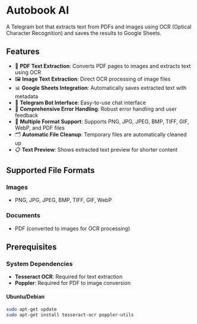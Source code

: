 # Autobook AI

A Telegram bot that extracts text from PDFs and images using OCR (Optical Character Recognition) and saves the results to Google Sheets.

## Features

- 📄 **PDF Text Extraction**: Converts PDF pages to images and extracts text using OCR
- 🖼️ **Image Text Extraction**: Direct OCR processing of image files
- 📊 **Google Sheets Integration**: Automatically saves extracted text with metadata
- 🤖 **Telegram Bot Interface**: Easy-to-use chat interface
- 🔧 **Comprehensive Error Handling**: Robust error handling and user feedback
- 📝 **Multiple Format Support**: Supports PNG, JPG, JPEG, BMP, TIFF, GIF, WebP, and PDF files
- 🗂️ **Automatic File Cleanup**: Temporary files are automatically cleaned up
- 📋 **Text Preview**: Shows extracted text preview for shorter content

## Supported File Formats

### Images
- PNG, JPG, JPEG, BMP, TIFF, GIF, WebP

### Documents
- PDF (converted to images for OCR processing)

## Prerequisites

### System Dependencies
- **Tesseract OCR**: Required for text extraction
- **Poppler**: Required for PDF to image conversion

#### Ubuntu/Debian
```bash
sudo apt-get update
sudo apt-get install tesseract-ocr poppler-utils
